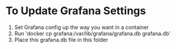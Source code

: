 # To Update Grafana Settings
1. Set Grafana config up the way you want in a container
2. Run 'docker cp grafana:/var/lib/grafana/grafana.db grafana.db' 
3. Place this grafana.db file in this folder
